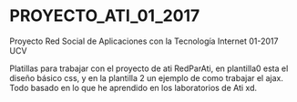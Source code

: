 # PROYECTO_ATI_01_2017
Proyecto Red Social de Aplicaciones con la Tecnología Internet 01-2017 UCV

Platillas para trabajar con el proyecto de ati RedParAti, en plantilla0 esta el diseño básico css, 
y en la plantilla 2 un ejemplo de como trabajar el ajax. Todo basado en lo que he aprendido en los
laboratorios de Ati xd.